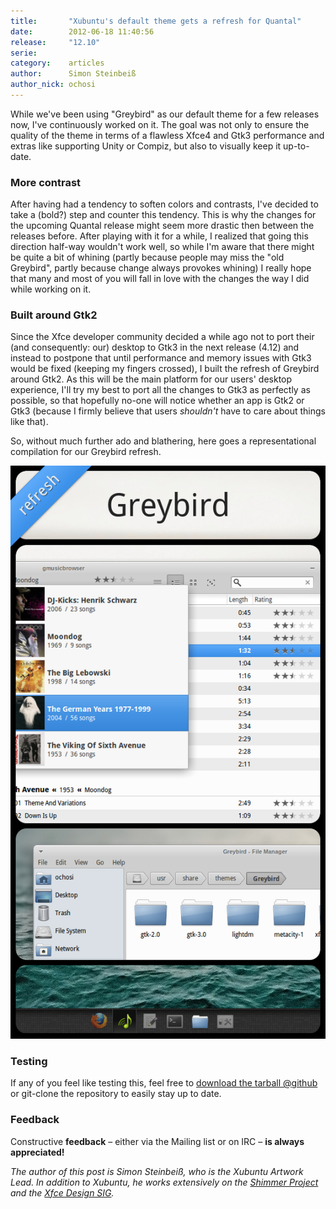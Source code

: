 ```yaml
---
title:       "Xubuntu's default theme gets a refresh for Quantal"
date:        2012-06-18 11:40:56
release:     "12.10"
serie:       
category:    articles
author:      Simon Steinbeiß
author_nick: ochosi
---
```


While we've been using "Greybird" as our default theme for a few releases now, I've continuously worked on it. The goal was not only to ensure the quality of the theme in terms of a flawless Xfce4 and Gtk3 performance and extras like supporting Unity or Compiz, but also to visually keep it up-to-date.

### More contrast

After having had a tendency to soften colors and contrasts, I've decided to take a (bold?) step and counter this tendency. This is why the changes for the upcoming Quantal release might seem more drastic then between the releases before. After playing with it for a while, I realized that going this direction half-way wouldn't work well, so while I'm aware that there might be quite a bit of whining (partly because people may miss the "old Greybird", partly because change always provokes whining) I really hope that many and most of you will fall in love with the changes the way I did while working on it.

### Built around Gtk2

Since the Xfce developer community decided a while ago not to port their (and consequently: our) desktop to Gtk3 in the next release (4.12) and instead to postpone that until performance and memory issues with Gtk3 would be fixed (keeping my fingers crossed), I built the refresh of Greybird around Gtk2. As this will be the main platform for our users' desktop experience, I'll try my best to port all the changes to Gtk3 as perfectly as possible, so that hopefully no-one will notice whether an app is Gtk2 or Gtk3 (because I firmly believe that users *shouldn't* have to care about things like that).

So, without much further ado and blathering, here goes a representational compilation for our Greybird refresh.

![Screenshot compilation of Greybird's refresh](/assets/articles/2012/greybird_refresh.png "Greybird refresh")

### Testing

If any of you feel like testing this, feel free to [download the tarball @github](https://github.com/shimmerproject/Greybird/tarball/bright-menus "bright-menus branch tarball") or git-clone the repository to easily stay up to date.

### Feedback

Constructive **feedback** – either via the Mailing list or on IRC – **is always appreciated!**

*The author of this post is Simon Steinbeiß, who is the Xubuntu Artwork Lead. In addition to Xubuntu, he works extensively on the [Shimmer Project](http://www.shimmerproject.org "Shimmer Project") and the [Xfce Design SIG](http://wiki.xfce.org/design/start "Xfce Design SIG").*
